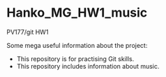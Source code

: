 # Hanko_MG_HW1_music
PV177/git HW1 

Some mega useful information about the project:
* This repository is for practising Git skills.
* This repository includes information about music.

